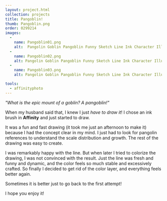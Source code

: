 ```yaml
---
layout: project.html
collection: projects
title: Pangoblin!
thumb: Pangoblin.png
order: 0299214
images:
  -
    name: Pangoblin01.png
    alt:  Pangolin Goblin Pangoblin Funny Sketch Line Ink Character Illustration
  -
    name: Pangoblin02.png
    alt: Pangolin Goblin Pangoblin Funny Sketch Line Ink Character Illustration Detail
  -
    name: Pangoblin03.png
    alt: Pangolin Goblin Pangoblin Funny Sketch Line Ink Character Illustration Detail

tools:
  - affinityphoto
---
```

_"What is the epic mount of a goblin? A pangoblin!"_

When my husband said that, I knew I just _have to draw it_! I chose an ink brush in **Affinity** and just started to draw.

It was a fun and fast drawing (it took me just an afternoon to make it) because I had the concept clear in my mind. I just had to look for pangolin references to understand the scale distribution and growth. The rest of the drawing was easy to create.

I was remarkably happy with the line. But when later I tried to colorize the drawing, I was not convinced with the result. Just the line was fresh and funny and dynamic, and the color feels so much stable and excessively crafted. So finally I decided to get rid of the color layer, and everything feels better again.

Sometimes it is better just to go back to the first attempt!

I hope you enjoy it!
